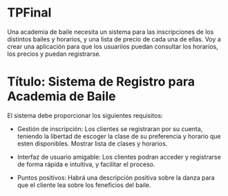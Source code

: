 # TPFinal 
Una academia de baile necesita un sistema para las inscripciones de los distintos bailes y horarios, y una lista de precio de cada una de ellas. Voy a crear una aplicación para que los usuariios puedan consultar los horarios, los precios y puedan registrarse.

# Título:  Sistema de Registro para Academia de Baile
El sistema debe proporcionar los siguientes requisitos:
 * Gestión de inscripción:
   Los clientes se registraran por su cuenta, teniendo la libertad de escoger la clase de su preferencia y horario que esten disponibles.
   Mostrar lista de clases y horarios.

 * Interfaz de usuario amigable:
Los clientes podran acceder y registrarse de forma rápida e intuitiva, y facilitar el proceso.

 * Puntos positivos:
   Habrá una descripción positiva sobre la danza para que el cliente lea sobre los feneficios del baile.
